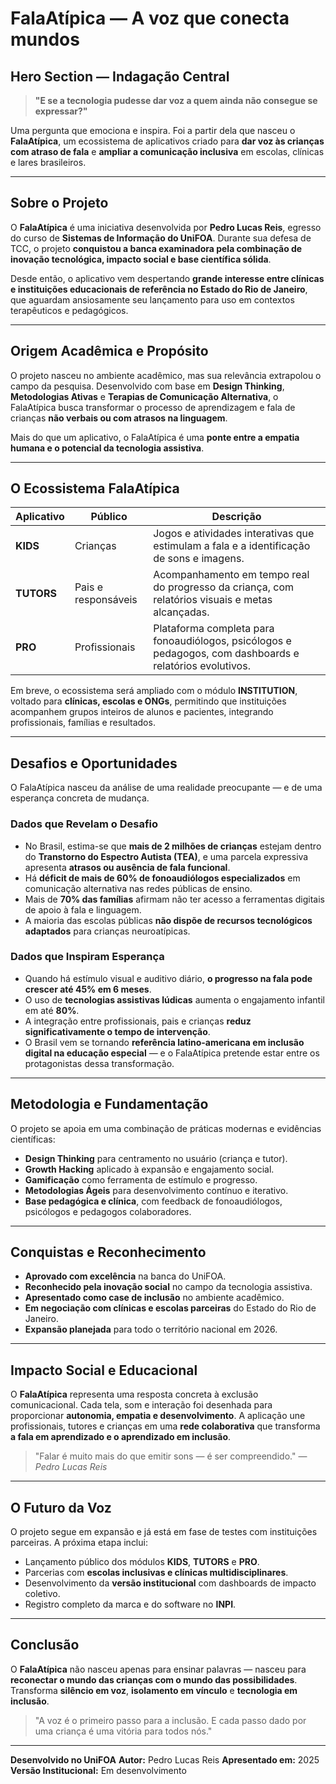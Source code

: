 # FalaAtípica — A voz que conecta mundos

## Hero Section — Indagação Central

> **"E se a tecnologia pudesse dar voz a quem ainda não consegue se expressar?"**

Uma pergunta que emociona e inspira.
Foi a partir dela que nasceu o **FalaAtípica**, um ecossistema de aplicativos criado para **dar voz às crianças com atraso de fala** e **ampliar a comunicação inclusiva** em escolas, clínicas e lares brasileiros.

---

## Sobre o Projeto

O **FalaAtípica** é uma iniciativa desenvolvida por **Pedro Lucas Reis**, egresso do curso de **Sistemas de Informação do UniFOA**.
Durante sua defesa de TCC, o projeto **conquistou a banca examinadora pela combinação de inovação tecnológica, impacto social e base científica sólida**.

Desde então, o aplicativo vem despertando **grande interesse entre clínicas e instituições educacionais de referência no Estado do Rio de Janeiro**, que aguardam ansiosamente seu lançamento para uso em contextos terapêuticos e pedagógicos.

---

## Origem Acadêmica e Propósito

O projeto nasceu no ambiente acadêmico, mas sua relevância extrapolou o campo da pesquisa.
Desenvolvido com base em **Design Thinking**, **Metodologias Ativas** e **Terapias de Comunicação Alternativa**, o FalaAtípica busca transformar o processo de aprendizagem e fala de crianças **não verbais ou com atrasos na linguagem**.

Mais do que um aplicativo, o FalaAtípica é uma **ponte entre a empatia humana e o potencial da tecnologia assistiva**.

---

## O Ecossistema FalaAtípica

| Aplicativo  | Público             | Descrição                                                                                                 |
| ----------- | ------------------- | --------------------------------------------------------------------------------------------------------- |
| **KIDS**    | Crianças            | Jogos e atividades interativas que estimulam a fala e a identificação de sons e imagens.                  |
| **TUTORS**  | Pais e responsáveis | Acompanhamento em tempo real do progresso da criança, com relatórios visuais e metas alcançadas.          |
| **PRO**     | Profissionais       | Plataforma completa para fonoaudiólogos, psicólogos e pedagogos, com dashboards e relatórios evolutivos.  |

Em breve, o ecossistema será ampliado com o módulo **INSTITUTION**, voltado para **clínicas, escolas e ONGs**, permitindo que instituições acompanhem grupos inteiros de alunos e pacientes, integrando profissionais, famílias e resultados.

---

## Desafios e Oportunidades

O FalaAtípica nasceu da análise de uma realidade preocupante — e de uma esperança concreta de mudança.

### Dados que Revelam o Desafio

- No Brasil, estima-se que **mais de 2 milhões de crianças** estejam dentro do **Transtorno do Espectro Autista (TEA)**, e uma parcela expressiva apresenta **atrasos ou ausência de fala funcional**.
- Há **déficit de mais de 60% de fonoaudiólogos especializados** em comunicação alternativa nas redes públicas de ensino.
- Mais de **70% das famílias** afirmam não ter acesso a ferramentas digitais de apoio à fala e linguagem.
- A maioria das escolas públicas **não dispõe de recursos tecnológicos adaptados** para crianças neuroatípicas.

### Dados que Inspiram Esperança

- Quando há estímulo visual e auditivo diário, **o progresso na fala pode crescer até 45% em 6 meses**.
- O uso de **tecnologias assistivas lúdicas** aumenta o engajamento infantil em até **80%**.
- A integração entre profissionais, pais e crianças **reduz significativamente o tempo de intervenção**.
- O Brasil vem se tornando **referência latino-americana em inclusão digital na educação especial** — e o FalaAtípica pretende estar entre os protagonistas dessa transformação.

---

## Metodologia e Fundamentação

O projeto se apoia em uma combinação de práticas modernas e evidências científicas:

- **Design Thinking** para centramento no usuário (criança e tutor).
- **Growth Hacking** aplicado à expansão e engajamento social.
- **Gamificação** como ferramenta de estímulo e progresso.
- **Metodologias Ágeis** para desenvolvimento contínuo e iterativo.
- **Base pedagógica e clínica**, com feedback de fonoaudiólogos, psicólogos e pedagogos colaboradores.

---

## Conquistas e Reconhecimento

- **Aprovado com excelência** na banca do UniFOA.
- **Reconhecido pela inovação social** no campo da tecnologia assistiva.
- **Apresentado como case de inclusão** no ambiente acadêmico.
- **Em negociação com clínicas e escolas parceiras** do Estado do Rio de Janeiro.
- **Expansão planejada** para todo o território nacional em 2026.

---

## Impacto Social e Educacional

O **FalaAtípica** representa uma resposta concreta à exclusão comunicacional. Cada tela, som e interação foi desenhada para proporcionar **autonomia, empatia e desenvolvimento**. A aplicação une profissionais, tutores e crianças em uma **rede colaborativa** que transforma **a fala em aprendizado e o aprendizado em inclusão**.

> "Falar é muito mais do que emitir sons — é ser compreendido."
> — *Pedro Lucas Reis*

---

## O Futuro da Voz

O projeto segue em expansão e já está em fase de testes com instituições parceiras. A próxima etapa inclui:

- Lançamento público dos módulos **KIDS**, **TUTORS** e **PRO**.
- Parcerias com **escolas inclusivas e clínicas multidisciplinares**.
- Desenvolvimento da **versão institucional** com dashboards de impacto coletivo.
- Registro completo da marca e do software no **INPI**.

---

## Conclusão

O **FalaAtípica** não nasceu apenas para ensinar palavras — nasceu para **reconectar o mundo das crianças com o mundo das possibilidades**. Transforma **silêncio em voz**, **isolamento em vínculo** e **tecnologia em inclusão**.

> "A voz é o primeiro passo para a inclusão.
> E cada passo dado por uma criança é uma vitória para todos nós."

---

**Desenvolvido no UniFOA**
**Autor:** Pedro Lucas Reis
**Apresentado em:** 2025
**Versão Institucional:** Em desenvolvimento
